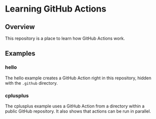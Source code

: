 # Learning GitHub Actions

## Overview

This repository is a place to learn how GitHub Actions work.

## Examples

### hello

The hello example creates a GitHub Action right in this repository,
hidden with the `.github` directory.

### cplusplus

The cplusplus example uses a GitHub Action from a directory within a
public GitHub repository.  It also shows that actions can be run in
parallel.

